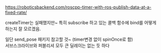 https://roboticsbackend.com/roscpp-timer-with-ros-publish-data-at-a-fixed-rate/

createTimer는 실패했지만~ 특히 subscribe 하고 있는 콜백 함수에 bind를 어떻게 하는지 잘 모르겠음.

일단 send_pose 패키지 참고할 것~ (timer변경 없이 spinOnce로 함)  
서브스크라이브와 퍼블리셔 모두 큰 딜레이는 없는 듯 하다 
